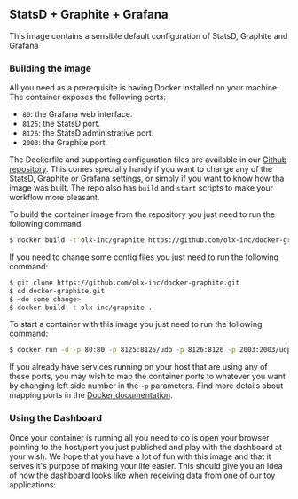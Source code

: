 StatsD + Graphite + Grafana
---------------------------

This image contains a sensible default configuration of StatsD, Graphite and Grafana


### Building the image ###

All you need as a prerequisite is having Docker installed on your machine. The container exposes the following ports:

- `80`: the Grafana web interface.
- `8125`: the StatsD port.
- `8126`: the StatsD administrative port.
- `2003`: the Graphite port.

The Dockerfile and supporting configuration files are available in our [Github repository](https://github.com/olx-inc/docker-graphite).
This comes specially handy if you want to change any of the StatsD, Graphite or Grafana settings, or simply if you want
to know how tha image was built. The repo also has `build` and `start` scripts to make your workflow more pleasant.

To build the container image from the repository you just need to run the following command:

```bash
$ docker build -t olx-inc/graphite https://github.com/olx-inc/docker-graphite.git
```

If you need to change some config files you just need to run the following command:

```bash
$ git clone https://github.com/olx-inc/docker-graphite.git
$ cd docker-graphite.git
$ <do some change>
$ docker build -t olx-inc/graphite .
```

To start a container with this image you just need to run the following command:

```bash
$ docker run -d -p 80:80 -p 8125:8125/udp -p 8126:8126 -p 2003:2003/udp --name graphite olx-inc/graphite
```

If you already have services running on your host that are using any of these ports, you may wish to map the container
ports to whatever you want by changing left side number in the `-p` parameters. Find more details about mapping ports
in the [Docker documentation](http://docs.docker.io/use/port_redirection/#port-redirection).


### Using the Dashboard ###

Once your container is running all you need to do is open your browser pointing to the host/port you just published and
play with the dashboard at your wish. We hope that you have a lot of fun with this image and that it serves it's
purpose of making your life easier. This should give you an idea of how the dashboard looks like when receiving data
from one of our toy applications:
